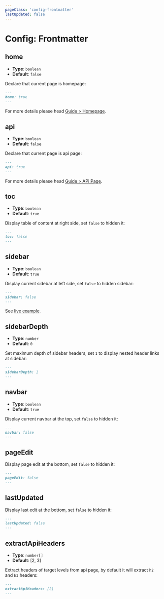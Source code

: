 ```yaml
---
pageClass: 'config-frontmatter'
lastUpdated: false
---
```


# Config: Frontmatter

## home

- **Type**: `boolean`
- **Default**: `false`

Declare that current page is homepage:

```md
---
home: true
---
```

For more details please head [Guide > Homepage](../guide/home.md).

## api

- **Type**: `boolean`
- **Default**: `false`

Declare that current page is api page:

```md
---
api: true
---
```

For more details please head [Guide > API Page](../guide/api-page.md).

## toc

- **Type**: `boolean`
- **Default**: `true`

Display table of content at right side, set `false` to hidden it:

```md
---
toc: false
---
```

## sidebar

- **Type**: `boolean`
- **Default**: `true`

Display current sidebar at left side, set `false` to hidden sidebar:

```md
---
sidebar: false
---
```

See [live example](../../../docs/docs/examples/disable-sidebar.md).

## sidebarDepth

- **Type**: `number`
- **Default**: `0`

Set maximum depth of sidebar headers, set `1` to display nested header links at sidebar:

```md
---
sidebarDepth: 1
---
```

## navbar

- **Type**: `boolean`
- **Default**: `true`

Display current navbar at the top, set `false` to hidden it:

```md
---
navbar: false
---
```

## pageEdit

Display page edit at the bottom, set `false` to hidden it:

```md
---
pageEdit: false
---
```

## lastUpdated

Display last edit at the bottom, set `false` to hidden it:

```md
---
lastUpdated: false
---
```

## extractApiHeaders

- **Type**: `number[]`
- **Default**: [2, 3]

Extract headers of target levels from api page, by default it will extract `h2` and `h3` headers:

```md
---
extractApiHeaders: [2]
---
```
